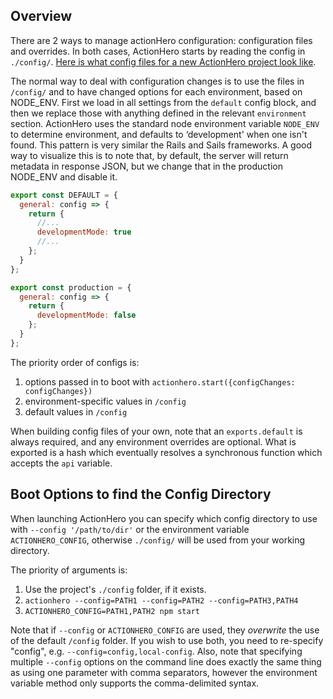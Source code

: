 ## Overview

There are 2 ways to manage actionHero configuration: configuration files and overrides. In both cases, ActionHero starts by reading the config in `./config/`. [Here is what config files for a new ActionHero project look like](https://github.com/actionhero/actionhero/blob/master/config/).

The normal way to deal with configuration changes is to use the files in `/config/` and to have changed options for each environment, based on NODE_ENV. First we load in all settings from the `default` config block, and then we replace those with anything defined in the relevant `environment` section. ActionHero uses the standard node environment variable `NODE_ENV` to determine environment, and defaults to ‘development' when one isn't found. This pattern is very similar the Rails and Sails frameworks. A good way to visualize this is to note that, by default, the server will return metadata in response JSON, but we change that in the production NODE_ENV and disable it.

```js
export const DEFAULT = {
  general: config => {
    return {
      //...
      developmentMode: true
      //...
    };
  }
};

export const production = {
  general: config => {
    return {
      developmentMode: false
    };
  }
};
```

The priority order of configs is:

1.  options passed in to boot with `actionhero.start({configChanges: configChanges})`
2.  environment-specific values in `/config`
3.  default values in `/config`

When building config files of your own, note that an `exports.default` is always required, and any environment overrides are optional. What is exported is a hash which eventually resolves a synchronous function which accepts the `api` variable.

## Boot Options to find the Config Directory

When launching ActionHero you can specify which config directory to use with `--config '/path/to/dir'` or the environment variable `ACTIONHERO_CONFIG`, otherwise `./config/` will be used from your working directory.

The priority of arguments is:

1.  Use the project's `./config` folder, if it exists.
2.  `actionhero --config=PATH1 --config=PATH2 --config=PATH3,PATH4`
3.  `ACTIONHERO_CONFIG=PATH1,PATH2 npm start`

Note that if `--config` or `ACTIONHERO_CONFIG` are used, they _overwrite_ the use of the default `/config` folder. If you wish to use both, you need to re-specify "config", e.g. `--config=config,local-config`. Also, note that specifying multiple `--config` options on the command line does exactly the same thing as using one parameter with comma separators, however the environment variable method only supports the comma-delimited syntax.
